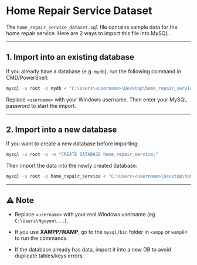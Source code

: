 # Home Repair Service Dataset

The `home_repair_service_dataset.sql` file contains sample data for the home repair service.
Here are 2 ways to import this file into MySQL.

---

## 1. Import into an existing database
If you already have a database (e.g. `mydb`), run the following command in CMD/PowerShell:

```bash
mysql -u root -p mydb < "C:\Users\<username>\Desktop\home_repair_service_dataset.sql"
```

Replace `<username>` with your Windows username.
Then enter your MySQL password to start the import.

---

## 2. Import into a new database
If you want to create a new database before importing:

```bash
mysql -u root -p -e "CREATE DATABASE home_repair_service;"
```

Then import the data into the newly created database:

```bash
mysql -u root -p home_repair_service < "C:\Users\<username>\Desktop\home_repair_service_dataset.sql"
```

---

## ⚠️ Note
- Replace `<username>` with your real Windows username (eg `C:\Users\Nguyen\...`).

- If you use **XAMPP/WAMP**, go to the `mysql/bin` folder in `xampp` or `wamp64` to run the commands.

- If the database already has data, import it into a new DB to avoid duplicate tables/keys errors.
